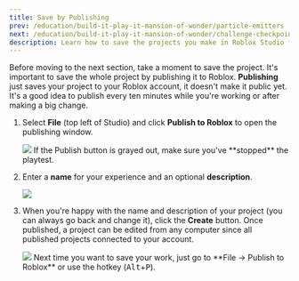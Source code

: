 ```yaml
---
title: Save by Publishing
prev: /education/build-it-play-it-mansion-of-wonder/particle-emitters
next: /education/build-it-play-it-mansion-of-wonder/challenge-checkpoint
description: Learn how to save the projects you make in Roblox Studio for the Build it Play It Mansion of Wonders challenge.
---
```


Before moving to the next section, take a moment to save the project. It's important to save the whole project by publishing it to Roblox. **Publishing** just saves your project to your Roblox account, it doesn't make it public yet. It's a good idea to publish every ten minutes while you're working or after making a big change.

1. Select **File** (top left of Studio) and click **Publish to Roblox** to open the publishing window.

   <img src="../../assets/education/build-it-play-it-mansion-of-wonder/save-by-publishing/publish.png" />

   <Alert severity="info">
   If the Publish button is grayed out, make sure you've **stopped** the playtest.
   </Alert>

2. Enter a **name** for your experience and an optional **description**.

   <img src="../../assets/education/build-it-play-it-mansion-of-wonder/save-by-publishing/name-description.png" />

3. When you're happy with the name and description of your project (you can always go back and change it), click the **Create** button. Once published, a project can be edited from any computer since all published projects connected to your account.

   <img src="../../assets/education/build-it-play-it-mansion-of-wonder/save-by-publishing/save-desktop-mobile.png" />

   <Alert severity="info">
   Next time you want to save your work, just go to **File → Publish to Roblox** or use the hotkey (<kbd>Alt</kbd>+<kbd>P</kbd>).
   </Alert>
